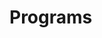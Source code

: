 # Programs


















































































































































































































































































